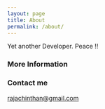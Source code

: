 ```yaml
---
layout: page
title: About
permalink: /about/
---
```


Yet another Developer. Peace !! 

### More Information



### Contact me

[rajachinthan@gmail.com](mailto:rajachinthan@gmail.com)
